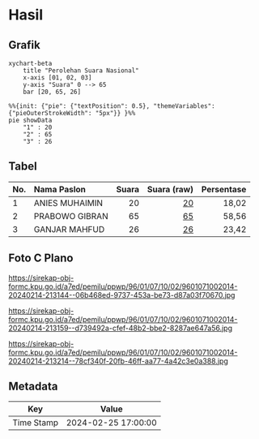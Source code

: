 # Hasil

## Grafik

```mermaid
xychart-beta
    title "Perolehan Suara Nasional"
    x-axis [01, 02, 03]
    y-axis "Suara" 0 --> 65
    bar [20, 65, 26]
```

```mermaid
%%{init: {"pie": {"textPosition": 0.5}, "themeVariables": {"pieOuterStrokeWidth": "5px"}} }%%
pie showData
    "1" : 20
    "2" : 65
    "3" : 26
```

## Tabel

| No. | Nama Paslon    | Suara | Suara (raw) | Persentase |
|:--- |:-------------- | -----:| -----------:| ----------:|
| 1   | ANIES MUHAIMIN | 20    | [20][p-1]   | 18,02      |
| 2   | PRABOWO GIBRAN | 65    | [65][p-2]   | 58,56      |
| 3   | GANJAR MAHFUD  | 26    | [26][p-3]   | 23,42      |


[p-1]: https://github.com/gigit-pemilu/pemilu-2024/blob/main/pilpres/hitung-suara/sub/96-papua-barat-daya/sub/01-sorong/sub/07-aimas/sub/1002-malawili/sub/014-tps/sub/paslon-1.txt
[p-2]: https://github.com/gigit-pemilu/pemilu-2024/blob/main/pilpres/hitung-suara/sub/96-papua-barat-daya/sub/01-sorong/sub/07-aimas/sub/1002-malawili/sub/014-tps/sub/paslon-2.txt
[p-3]: https://github.com/gigit-pemilu/pemilu-2024/blob/main/pilpres/hitung-suara/sub/96-papua-barat-daya/sub/01-sorong/sub/07-aimas/sub/1002-malawili/sub/014-tps/sub/paslon-3.txt

## Foto C Plano

https://sirekap-obj-formc.kpu.go.id/a7ed/pemilu/ppwp/96/01/07/10/02/9601071002014-20240214-213144--06b468ed-9737-453a-be73-d87a03f70670.jpg

https://sirekap-obj-formc.kpu.go.id/a7ed/pemilu/ppwp/96/01/07/10/02/9601071002014-20240214-213159--d739492a-cfef-48b2-bbe2-8287ae647a56.jpg

https://sirekap-obj-formc.kpu.go.id/a7ed/pemilu/ppwp/96/01/07/10/02/9601071002014-20240214-213214--78cf340f-20fb-46ff-aa77-4a42c3e0a388.jpg


## Metadata

| Key        | Value               |
| ---------- | ------------------- |
| Time Stamp | 2024-02-25 17:00:00 |




